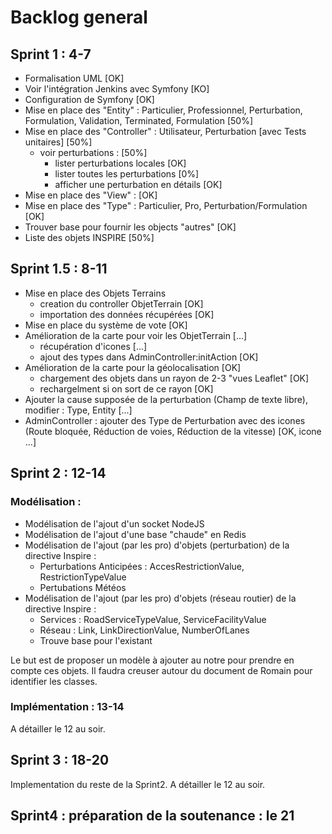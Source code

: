 # Backlog general

## Sprint 1 : 4-7

* Formalisation UML [OK]
* Voir l'intégration Jenkins avec Symfony [KO]
* Configuration de Symfony [OK]
* Mise en place des "Entity" : Particulier, Professionnel, Perturbation, Formulation, Validation, Terminated, Formulation [50%]
* Mise en place des "Controller" : Utilisateur, Perturbation [avec Tests unitaires] [50%]
  * voir perturbations : [50%]
    * lister perturbations locales [OK]
    * lister toutes les perturbations [0%]
    * afficher une perturbation en détails [OK]
* Mise en place des "View" : [OK]
* Mise en place des "Type" : Particulier, Pro, Perturbation/Formulation [OK]
* Trouver base pour fournir les objects "autres" [OK]
* Liste des objets INSPIRE [50%]

## Sprint 1.5 : 8-11

* Mise en place des Objets Terrains
    * creation du controller ObjetTerrain [OK]
    * importation des données récupérées [OK]
* Mise en place du système de vote [OK]
* Amélioration de la carte pour voir les ObjetTerrain [...]
    * récupération d'icones [...]
    * ajout des types dans AdminController:initAction [OK]
* Amélioration de la carte pour la géolocalisation [OK]
    * chargement des objets dans un rayon de 2-3 "vues Leaflet" [OK]
    * rechargelment si on sort de ce rayon [OK]
* Ajouter la cause supposée de la perturbation (Champ de texte libre), modifier : Type, Entity [...]
* AdminController : ajouter des Type de Perturbation avec des icones (Route bloquée, Réduction de voies, Réduction de la vitesse) [OK, icone ...]

## Sprint 2 : 12-14

### Modélisation :

* Modélisation de l'ajout d'un socket NodeJS
* Modélisation de l'ajout d'une base "chaude" en Redis
* Modélisation de l'ajout (par les pro) d'objets (perturbation) de la directive Inspire :
    * Perturbations Anticipées : AccesRestrictionValue, RestrictionTypeValue
    * Pertubations Météos
* Modélisation de l'ajout (par les pro) d'objets (réseau routier) de la directive Inspire :
    * Services : RoadServiceTypeValue, ServiceFacilityValue
    * Réseau : Link, LinkDirectionValue, NumberOfLanes
    * Trouve base pour l'existant

Le but est de proposer un modèle à ajouter au notre pour prendre en compte ces objets. Il faudra creuser autour du document de Romain pour identifier les classes.

### Implémentation : 13-14

A détailler le 12 au soir.

## Sprint 3 : 18-20

Implementation du reste de la Sprint2.
A détailler le 12 au soir.

## Sprint4 : préparation de la soutenance : le 21
